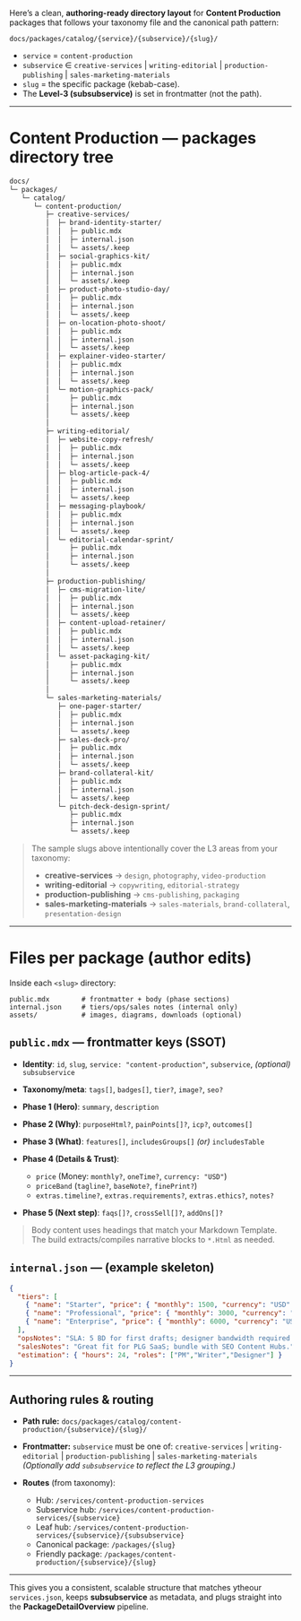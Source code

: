Here’s a clean, **authoring-ready directory layout** for **Content Production** packages that follows your taxonomy file and the canonical path pattern:

```
docs/packages/catalog/{service}/{subservice}/{slug}/
```

* `service` = `content-production`
* `subservice` ∈ `creative-services` | `writing-editorial` | `production-publishing` | `sales-marketing-materials`
* `slug` = the specific package (kebab-case).
* The **Level-3 (subsubservice)** is set in frontmatter (not the path).

---

# Content Production — packages directory tree

```txt
docs/
└─ packages/
   └─ catalog/
      └─ content-production/
         ├─ creative-services/
         │  ├─ brand-identity-starter/
         │  │  ├─ public.mdx
         │  │  ├─ internal.json
         │  │  └─ assets/.keep
         │  ├─ social-graphics-kit/
         │  │  ├─ public.mdx
         │  │  ├─ internal.json
         │  │  └─ assets/.keep
         │  ├─ product-photo-studio-day/
         │  │  ├─ public.mdx
         │  │  ├─ internal.json
         │  │  └─ assets/.keep
         │  ├─ on-location-photo-shoot/
         │  │  ├─ public.mdx
         │  │  ├─ internal.json
         │  │  └─ assets/.keep
         │  ├─ explainer-video-starter/
         │  │  ├─ public.mdx
         │  │  ├─ internal.json
         │  │  └─ assets/.keep
         │  └─ motion-graphics-pack/
         │     ├─ public.mdx
         │     ├─ internal.json
         │     └─ assets/.keep
         │
         ├─ writing-editorial/
         │  ├─ website-copy-refresh/
         │  │  ├─ public.mdx
         │  │  ├─ internal.json
         │  │  └─ assets/.keep
         │  ├─ blog-article-pack-4/
         │  │  ├─ public.mdx
         │  │  ├─ internal.json
         │  │  └─ assets/.keep
         │  ├─ messaging-playbook/
         │  │  ├─ public.mdx
         │  │  ├─ internal.json
         │  │  └─ assets/.keep
         │  └─ editorial-calendar-sprint/
         │     ├─ public.mdx
         │     ├─ internal.json
         │     └─ assets/.keep
         │
         ├─ production-publishing/
         │  ├─ cms-migration-lite/
         │  │  ├─ public.mdx
         │  │  ├─ internal.json
         │  │  └─ assets/.keep
         │  ├─ content-upload-retainer/
         │  │  ├─ public.mdx
         │  │  ├─ internal.json
         │  │  └─ assets/.keep
         │  └─ asset-packaging-kit/
         │     ├─ public.mdx
         │     ├─ internal.json
         │     └─ assets/.keep
         │
         └─ sales-marketing-materials/
            ├─ one-pager-starter/
            │  ├─ public.mdx
            │  ├─ internal.json
            │  └─ assets/.keep
            ├─ sales-deck-pro/
            │  ├─ public.mdx
            │  ├─ internal.json
            │  └─ assets/.keep
            ├─ brand-collateral-kit/
            │  ├─ public.mdx
            │  ├─ internal.json
            │  └─ assets/.keep
            └─ pitch-deck-design-sprint/
               ├─ public.mdx
               ├─ internal.json
               └─ assets/.keep
```

> The sample slugs above intentionally cover the L3 areas from your taxonomy:
>
> * **creative-services** → `design`, `photography`, `video-production`
> * **writing-editorial** → `copywriting`, `editorial-strategy`
> * **production-publishing** → `cms-publishing`, `packaging`
> * **sales-marketing-materials** → `sales-materials`, `brand-collateral`, `presentation-design`

---

# Files per package (author edits)

Inside each `<slug>` directory:

```
public.mdx        # frontmatter + body (phase sections)
internal.json     # tiers/ops/sales notes (internal only)
assets/           # images, diagrams, downloads (optional)
```

## `public.mdx` — frontmatter keys (SSOT)

* **Identity**: `id`, `slug`, `service: "content-production"`, `subservice`, *(optional)* `subsubservice`
* **Taxonomy/meta**: `tags[]`, `badges[]`, `tier?`, `image?`, `seo?`
* **Phase 1 (Hero)**: `summary`, `description`
* **Phase 2 (Why)**: `purposeHtml?`, `painPoints[]?`, `icp?`, `outcomes[]`
* **Phase 3 (What)**: `features[]`, `includesGroups[]` *(or)* `includesTable`
* **Phase 4 (Details & Trust)**:

  * `price` (Money: `monthly?`, `oneTime?`, `currency: "USD"`)
  * `priceBand` (`tagline?`, `baseNote?`, `finePrint?`)
  * `extras.timeline?`, `extras.requirements?`, `extras.ethics?`, `notes?`
* **Phase 5 (Next step)**: `faqs[]?`, `crossSell[]?`, `addOns[]?`

> Body content uses headings that match your Markdown Template. The build extracts/compiles narrative blocks to `*.Html` as needed.

## `internal.json` — (example skeleton)

```json
{
  "tiers": [
    { "name": "Starter", "price": { "monthly": 1500, "currency": "USD" } },
    { "name": "Professional", "price": { "monthly": 3000, "currency": "USD" } },
    { "name": "Enterprise", "price": { "monthly": 6000, "currency": "USD" } }
  ],
  "opsNotes": "SLA: 5 BD for first drafts; designer bandwidth required.",
  "salesNotes": "Great fit for PLG SaaS; bundle with SEO Content Hubs.",
  "estimation": { "hours": 24, "roles": ["PM","Writer","Designer"] }
}
```

---

## Authoring rules & routing

* **Path rule:** `docs/packages/catalog/content-production/{subservice}/{slug}/`
* **Frontmatter:** `subservice` must be one of:
  `creative-services` | `writing-editorial` | `production-publishing` | `sales-marketing-materials`
  *(Optionally add `subsubservice` to reflect the L3 grouping.)*
* **Routes** (from taxonomy):

  * Hub: `/services/content-production-services`
  * Subservice hub: `/services/content-production-services/{subservice}`
  * Leaf hub: `/services/content-production-services/{subservice}/{subsubservice}`
  * Canonical package: `/packages/{slug}`
  * Friendly package: `/packages/content-production/{subservice}/{slug}`

---

This gives you a consistent, scalable structure that matches ytheour `services.json`, keeps **subsubservice** as metadata, and plugs straight into the **PackageDetailOverview** pipeline.
